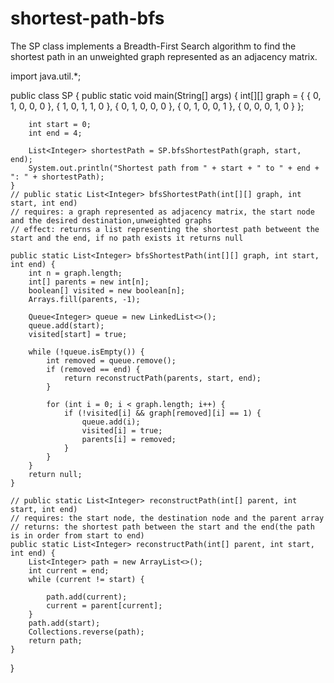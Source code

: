 # shortest-path-bfs
The SP class implements a Breadth-First Search algorithm to find the shortest path in an unweighted graph represented as an adjacency matrix.

import java.util.*;

public class SP {
    public static void main(String[] args) {
        int[][] graph = {
                { 0, 1, 0, 0, 0 },
                { 1, 0, 1, 1, 0 },
                { 0, 1, 0, 0, 0 },
                { 0, 1, 0, 0, 1 },
                { 0, 0, 0, 1, 0 }
        };

        int start = 0;
        int end = 4;

        List<Integer> shortestPath = SP.bfsShortestPath(graph, start, end);
        System.out.println("Shortest path from " + start + " to " + end + ": " + shortestPath);
    }
    // public static List<Integer> bfsShortestPath(int[][] graph, int start, int end)
    // requires: a graph represented as adjacency matrix, the start node and the desired destination,unweighted graphs
    // effect: returns a list representing the shortest path betweent the start and the end, if no path exists it returns null

    public static List<Integer> bfsShortestPath(int[][] graph, int start, int end) {
        int n = graph.length;
        int[] parents = new int[n];
        boolean[] visited = new boolean[n];
        Arrays.fill(parents, -1);

        Queue<Integer> queue = new LinkedList<>();
        queue.add(start);
        visited[start] = true;

        while (!queue.isEmpty()) {
            int removed = queue.remove();
            if (removed == end) {
                return reconstructPath(parents, start, end);
            }

            for (int i = 0; i < graph.length; i++) {
                if (!visited[i] && graph[removed][i] == 1) {
                    queue.add(i);
                    visited[i] = true;
                    parents[i] = removed;
                }
            }
        }
        return null;
    }

    // public static List<Integer> reconstructPath(int[] parent, int start, int end)
    // requires: the start node, the destination node and the parent array
    // returns: the shortest path between the start and the end(the path is in order from start to end)
    public static List<Integer> reconstructPath(int[] parent, int start, int end) {
        List<Integer> path = new ArrayList<>();
        int current = end;
        while (current != start) {

            path.add(current);
            current = parent[current];
        }
        path.add(start);
        Collections.reverse(path);
        return path;
    }
}
